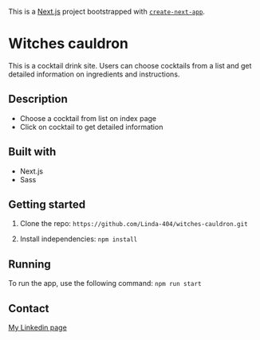 This is a [Next.js](https://nextjs.org/) project bootstrapped with [`create-next-app`](https://github.com/vercel/next.js/tree/canary/packages/create-next-app).

# Witches cauldron

This is a cocktail drink site. Users can choose cocktails from a list and get detailed information on ingredients and instructions.

## Description

- Choose a cocktail from list on index page
- Click on cocktail to get detailed information

## Built with

- Next.js
- Sass

## Getting started

1. Clone the repo: 
`https://github.com/Linda-404/witches-cauldron.git`

2. Install independencies:
`npm install`

## Running

To run the app, use the following command:
`npm run start`

## Contact

[My Linkedin page](https://www.linkedin.com/in/linda-nilsson-8b82b01b2/)
